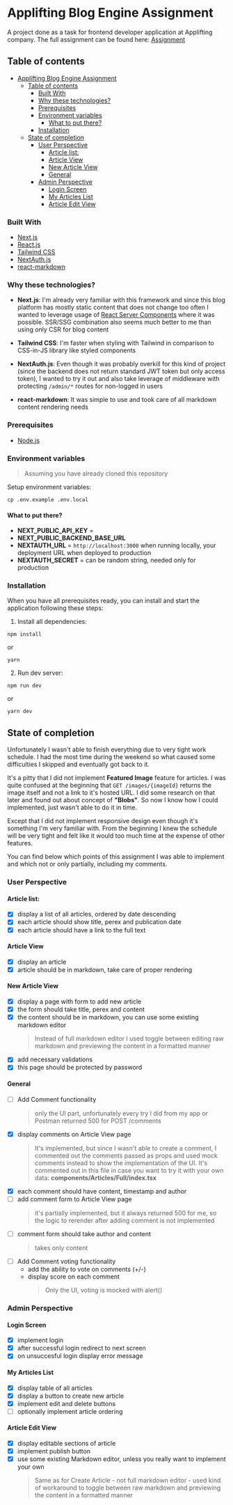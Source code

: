 # Applifting Blog Engine Assignment

A project done as a task for frontend developer application at Applifting company. The full assignment can be found here: [Assignment](https://github.com/Applifting/fullstack-exercise/blob/master/assignment.md#frontend-developer-exercise)

## Table of contents

- [Applifting Blog Engine Assignment](#applifting-blog-engine-assignment)
  - [Table of contents](#table-of-contents)
    - [Built With](#built-with)
    - [Why these technologies?](#why-these-technologies)
    - [Prerequisites](#prerequisites)
    - [Environment variables](#environment-variables)
      - [What to put there?](#what-to-put-there)
    - [Installation](#installation)
  - [State of completion](#state-of-completion)
    - [User Perspective](#user-perspective)
      - [Article list:](#article-list)
      - [Article View](#article-view)
      - [New Article View](#new-article-view)
      - [General](#general)
    - [Admin Perspective](#admin-perspective)
      - [Login Screen](#login-screen)
      - [My Articles List](#my-articles-list)
      - [Article Edit View](#article-edit-view)

### Built With

- [Next.js](https://nextjs.org/)
- [React.js](https://reactjs.org/)
- [Tailwind CSS](https://tailwindcss.com/)
- [NextAuth.js](https://next-auth.js.org/)
- [react-markdown](https://github.com/remarkjs/react-markdown)

### Why these technologies?

- **Next.js**: I'm already very familiar with this framework and since this blog platform has mostly static content that does not change too often I wanted to leverage usage of [React Server Components](https://nextjs.org/docs/advanced-features/react-18/server-components) where it was possible. SSR/SSG combination also seems much better to me than using only CSR for blog content

- **Tailwind CSS**: I'm faster when styling with Tailwind in comparison to CSS-in-JS library like styled components

- **NextAuth.js**: Even though it was probably overkill for this kind of project (since the backend does not return standard JWT token but only access token), I wanted to try it out and also take leverage of middleware with protecting `/admin/*` routes for non-logged in users

- **react-markdown**: It was simple to use and took care of all markdown content rendering needs

### Prerequisites

- [Node.js](https://nodejs.org/)

### Environment variables

> Assuming you have already cloned this repository

Setup environment variables:

```
cp .env.example .env.local
```

#### What to put there?

- **NEXT_PUBLIC_API_KEY** =
- **NEXT_PUBLIC_BACKEND_BASE_URL**
- **NEXTAUTH_URL** = `http://localhost:3000` when running locally, your deployment URL when deployed to production
- **NEXTAUTH_SECRET** = can be random string, needed only for production

### Installation

When you have all prerequisites ready, you can install and start the application following these steps:

1. Install all dependencies:

```
npm install
```

or

```
yarn
```

2. Run dev server:

```
npm run dev
```

or

```
yarn dev
```

## State of completion

Unfortunately I wasn't able to finish everything due to very tight work schedule. I had the most time during the weekend so what caused some difficulties I skipped and eventually got back to it.

It's a pitty that I did not implement **Featured Image** feature for articles. I was quite confused at the beginning that `GET /images/{imageId}` returns the image itself and not a link to it's hosted URL. I did some research on that later and found out about concept of **"Blobs"**. So now I know how I could implemented, just wasn't able to do it in time.

Except that I did not implement responsive design even though it's something I'm very familiar with. From the beginning I knew the schedule will be very tight and felt like it would too much time at the expense of other features.

You can find below which points of this assignment I was able to implement and which not or only partially, including my comments.

### User Perspective

#### Article list:

- [x] display a list of all articles, ordered by date descending
- [x] each article should show title, perex and publication date
- [x] each article should have a link to the full text

#### Article View

- [x] display an article
- [x] article should be in markdown, take care of proper rendering

#### New Article View

- [x] display a page with form to add new article
- [x] the form should take title, perex and content
- [x] the content should be in markdown, you can use some existing markdown editor
  > Instead of full markdown editor I used toggle between editing raw markdown and previewing the content in a formatted manner
- [x] add necessary validations
- [x] this page should be protected by password

#### General

- [ ] Add Comment functionality
  > only the UI part, unfortunately every try I did from my app or Postman returned 500 for POST /comments
- [x] display comments on Article View page
  > It's implemented, but since I wasn't able to create a comment, I commented out the comments passed as props and used mock comments instead to show the implementation of the UI. It's commented out in this file in case you want to try it with your own data: **components/Articles/Full/index.tsx**
- [x] each comment should have content, timestamp and author
- [ ] add comment form to Article View page
  > it's partially implemented, but it always returned 500 for me, so the logic to rerender after adding comment is not implemented
- [ ] comment form should take author and content
  > takes only content
- [ ] Add Comment voting functionality
  - add the ability to vote on comments (+/-)
  - display score on each comment
    > Only the UI, voting is mocked with alert()

### Admin Perspective

#### Login Screen

- [x] implement login
- [x] after successful login redirect to next screen
- [x] on unsuccesful login display error message

#### My Articles List

- [x] display table of all articles
- [x] display a button to create new article
- [x] implement edit and delete buttons
- [ ] optionally implement article ordering

#### Article Edit View

- [x] display editable sections of article
- [x] implement publish button
- [x] use some existing Markdown editor, unless you really want to implement your own
  > Same as for Create Article - not full markdown editor - used kind of workaround to toggle between raw markdown and previewing the content in a formatted manner
